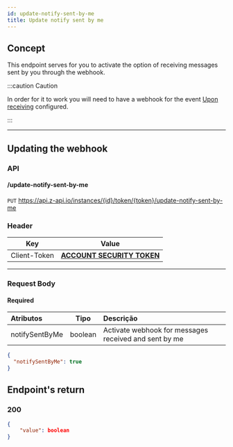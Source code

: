 ```yaml
---
id: update-notify-sent-by-me
title: Update notify sent by me
---
```


## Concept

This endpoint serves for you to activate the option of receiving messages sent by you through the webhook.

:::caution Caution

In order for it to work you will need to have a webhook for the event [Upon receiving](./on-message-received.md) configured.

:::

---

## Updating the webhook

### API

#### /update-notify-sent-by-me

`PUT` <https://api.z-api.io/instances/{id}/token/{token}/update-notify-sent-by-me>

### Header

|      Key       |            Value            |
| :------------: |     :-----------------:     |
|  Client-Token  | **[ACCOUNT SECURITY TOKEN](../security/client-token)** |
---

### Request Body

#### Required

| Atributos               |  Tipo  | Descrição                      |
| :--------               | :----: | :----------------------------- |
| notifySentByMe | boolean | Activate webhook for messages received and sent by me |

```json
{
  "notifySentByMe": true
}
```

## Endpoint's return

### 200

```json
{
    "value": boolean
}
```